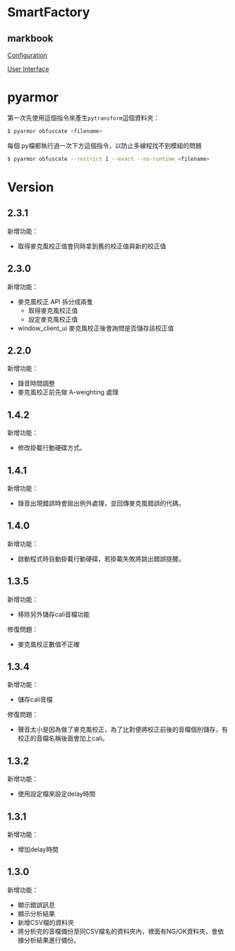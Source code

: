 # SmartFactory
## markbook
[Configuration](#Configuration)

[User Interface](#user-interface)

# pyarmor

第一次先使用這個指令來產生`pytransform`這個資料夾：
```bash
$ pyarmor obfuscate <filename>
```

每個.py檔都執行過一次下方這個指令，以防止多線程找不到模組的問題
```bash
$ pyarmor obfuscate --restrict 1 --exact --no-runtime <filename>
```

# Version

## 2.3.1
新增功能：
* 取得麥克風校正值會同時拿到舊的校正值與新的校正值

## 2.3.0
新增功能：
* 麥克風校正 API 拆分成兩隻
    * 取得麥克風校正值
    * 設定麥克風校正值
* window_client_ui 麥克風校正後會詢問是否儲存該校正值

## 2.2.0
新增功能：
* 錄音時間調整
* 麥克風校正前先做 A-weighting 處理

## 1.4.2
新增功能：
* 修改掛載行動硬碟方式。

## 1.4.1
新增功能：
* 錄音出現錯誤時會拋出例外處理，並回傳麥克風錯誤的代碼。

## 1.4.0
新增功能：
* 啟動程式時自動掛載行動硬碟，若掛載失敗將跳出錯誤提醒。

## 1.3.5
新增功能：
* 移除另外儲存cali音檔功能

修復問題：
* 麥克風校正數值不正確

## 1.3.4
新增功能：
* 儲存cali音檔

修復問題：
* 聲音太小是因為做了麥克風校正，為了比對便將校正前後的音檔個別儲存，有校正的音檔名稱後面會加上cali。


## 1.3.2
新增功能：
* 使用設定檔來設定delay時間


## 1.3.1
新增功能：
* 增加delay時間


## 1.3.0
新增功能：
* 顯示錯誤訊息
* 顯示分析結果
* 新增CSV檔的資料夾
* 將分析完的音檔備份至同CSV檔名的資料夾內，裡面有NG/OK資料夾，會依據分析結果進行備份。
